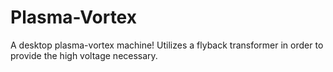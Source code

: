 # Plasma-Vortex
A desktop plasma-vortex machine! Utilizes a flyback transformer in order to provide the high voltage necessary.
